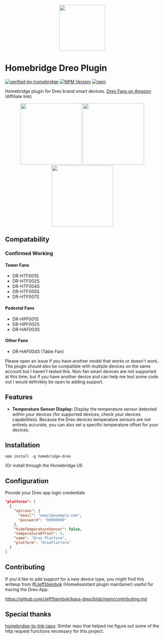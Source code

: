 <p align="center">
  <img src="https://play-lh.googleusercontent.com/8qg4gA2ZhxBNPPSlp3zT4Z54Meh-emx-JXs8M0H78_4ExRA1qE0aNpO00bI_2lbWo5g=w480-h960-rw" width=150>
</p>

# Homebridge Dreo Plugin
[![verified-by-homebridge](https://badgen.net/badge/homebridge/verified/purple)](https://github.com/homebridge/homebridge/wiki/Verified-Plugins)
[![NPM Version](https://img.shields.io/npm/v/homebridge-dreo.svg)](https://www.npmjs.com/package/homebridge-dreo)
[![npm](https://img.shields.io/npm/dt/homebridge-dreo)](https://www.npmjs.com/package/homebridge-dreo)

Homebridge plugin for Dreo brand smart devices. [Dreo Fans on Amazon](https://www.amazon.com/s?k=Dreo+Smart+Fan&linkCode=ll2&tag=zyonse-20&linkId=45e21dea18d40bc4d1d9244334dae1fe&language=en_US&ref_=as_li_ss_tl) (Affiliate link)
<p align="center">
  <img src="https://github.com/zyonse/homebridge-dreo/assets/28782587/7cd2578d-48a3-47bd-a5ed-dca129a02f91" width=200>
  <img src="https://github.com/zyonse/homebridge-dreo/assets/28782587/1f1d85e6-5bbf-46b5-be7f-6edf95727327" width=200>
  <img src="https://github.com/zyonse/homebridge-dreo/assets/28782587/d5095dd8-3dbe-4f31-9309-1b37c6f62eeb" width=200>
</p>

## Compatability
### Confirmed Working
#### Tower Fans
* DR-HTF001S
* DR-HTF002S
* DR-HTF004S
* DR-HTF005S
* DR-HTF007S
#### Pedestal Fans
* DR-HPF001S
* DR-HPF002S
* DR-HAF003S
#### Other Fans
* DR-HAF004S (Table Fan)

Please open an issue if you have another model that works or doesn't work. The plugin *should* also be compatible with multiple devices on the same account but I haven't tested this. Non-fan smart devices are not supported at this time, but if you have another device and can help me test some code out I would definitely be open to adding support.

## Features
- **Temperature Sensor Display:** Display the temperature sensor detected within your devices (for supported devices, check your devices capabilities). Because the Dreo devices temperature sensors are not entirely accurate, you can also set a specific temperature offset for your devices.

## Installation
```
npm install -g homebridge-dreo
```

(Or install through the Homebridge UI)

## Configuration
Provide your Dreo app login credentials
```json
"platforms": [
  {
    "options": {
      "email": "email@example.com",
      "password": "00000000"
    },
    "hideTemperatureSensor": false,
    "temperatureOffset": 0,
    "name": "Dreo Platform",
    "platform": "DreoPlatform"
  }
]
```

## Contributing
If you'd like to add support for a new device type, you might find this writeup from [@JeffSteinbok](https://github.com/JeffSteinbok) (HomeAssistant plugin maintainer) useful for tracing the Dreo App:

https://github.com/JeffSteinbok/hass-dreo/blob/main/contributing.md

## Special thanks
[homebridge-tp-link-tapo](https://github.com/RaresAil/homebridge-tp-link-tapo): Similar repo that helped me figure out some of the http request functions necessary for this project.

